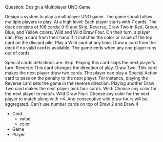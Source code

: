 Question: Design a Multiplayer UNO Game

Design a system to play a multiplayer UNO game. The game should allow multiple players to play. At a high level:
Each player starts with 7 cards.
The deck consists of 108 cards:
0-9 and Skip, Reverse, Draw Two in  Red, Green, Blue, and Yellow colors.
Wild and Wild Draw Four.
On their turn, a player can:
Play a card from their hand if it matches the color or value of the top card on the discard pile.
Play a Wild card at any time.
Draw a card from the deck if no valid card is available.
The game ends when any one player runs out of cards.

Special cards definitions are:
Skip: Playing this card skips the next player’s turn.
Reverse: This card changes the direction of play.
Draw Two: This card makes the next player draw two cards. The player can play a Special Action card to pass on the penalty to the next player. For instance, playing the Reverse card sets the game in the reverse direction. Playing another Draw Two card makes the next player pick four cards.
Wild: Choose any color for the next player to match.
Wild Draw Four: Choose any color for the next player to match along with +4. And consecutive wild draw fours will be aggregated.
Can’t use number cards on top of Draw 2 and Draw 4

- Card
    - value
    - color
- Game
- Player